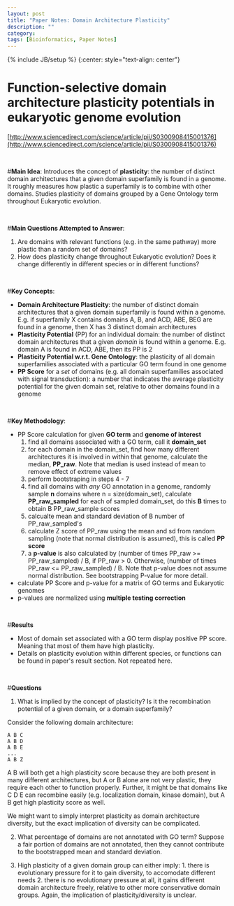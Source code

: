 ```yaml
---
layout: post
title: "Paper Notes: Domain Architecture Plasticity"
description: ""
category: 
tags: [Bioinformatics, Paper Notes]
---
```

{% include JB/setup %}
{:center: style="text-align: center"}

Function-selective domain architecture plasticity potentials in eukaryotic genome evolution
==========

[http://www.sciencedirect.com/science/article/pii/S0300908415001376](http://www.sciencedirect.com/science/article/pii/S0300908415001376)

<br>

#**Main Idea**: 
Introduces the concept of **plasticity**: the number of distinct domain architectures that a given domain superfamily is found in a genome. It roughly measures how plastic a superfamily is to combine with other domains. Studies plasticity of domains grouped by a Gene Ontology term throughout Eukaryotic evolution. 

<br>

#**Main Questions Attempted to Answer**:

1. Are domains with relevant functions (e.g. in the same pathway) more plastic than a random set of domains?
2. How does plasticity change throughout Eukaryotic evolution? Does it change differently in different species or in different functions?


<br>

#**Key Concepts**:

* **Domain Architecture Plasticity**: the number of distinct domain architectures that a given domain superfamily is found within a genome. E.g. if superfamily X contains domains A, B, and ACD, ABE, BEG are found in a genome, then X has 3 distinct domain architectures
* **Plasticity Potential** (PP) for an individual domain: the number of distinct domain architectures that a given _domain_ is found within a genome. E.g. domain A is found in ACD, ABE, then its PP is 2
* **Plasticity Potential w.r.t. Gene Ontology**: the plasticity of all domain superfamilies associated with a particular GO term found in one genome
* **PP Score** for a _set_ of domains (e.g. all domain superfamilies associated with signal transduction): a number that indicates the average plasticity potential for the given domain set, relative to other domains found in a genome

<br>

#**Key Methodology**:

* PP Score calculation for given **GO term** and **genome of interest**
    1. find all domains associated with a GO term, call it **domain_set**
    2. for each domain in the domain_set, find how many different architectures it is involved in within that genome, calculate the median, **PP_raw**. Note that median is used instead of mean to remove effect of extreme values
    3. perform bootstraping in steps 4 - 7
    4. find all domains with *any* GO annotation in a genome, randomly sample **n** domains where n = size(domain_set), calculate **PP_raw_sampled** for each of sampled domain_set, do this **B** times to obtain B PP_raw_sample scores
    5. calcualte mean and standard deviation of B number of PP_raw_sampled's 
    6. calculate Z score of PP_raw using the mean and sd from random sampling (note that normal distribution is assumed), this is called **PP score**
    7. a **p-value** is also calculated by (number of times PP_raw >= PP_raw_sampled) / B, if PP_raw > 0. Otherwise, (number of times PP_raw <= PP_raw_sampled) / B. Note that p-value does not assume normal distribution. See bootstrapping P-value for more detail. 
* calculate PP Score and p-value for a matrix of GO terms and Eukaryotic genomes
* p-values are normalized using **multiple testing correction**



<br>

#**Results**

- Most of domain set associated with a GO term display positive PP score. Meaning that most of them have high plasticity.
- Details on plasticity evolution within different species, or functions can be found in paper's result section. Not repeated here. 


<br>

#**Questions**
1. What is implied by the concept of plasticity? Is it the recombination potential of a given domain, or a domain superfamily?

Consider the following domain architecture: 

~~~
A B C 
A B D
A B E
...
A B Z
~~~

A B will both get a high plasticity score because they are both present in many different architectures, but A or B alone are not very plastic, they require each other to function properly. Further, it might be that domains like C D E can recombine easily (e.g. localization domain, kinase domain), but A B get high plasticity score as well. 

We might want to simply interpret plasticity as domain architecture diversity, but the exact implication of diversity can be complicated. 

2. What percentage of domains are not annotated with GO term? Suppose a fair portion of domains are not annotated, then they cannot contribute to the bootstrapped mean and standard deviation. 

3. High plasticity of a given domain group can either imply: 1. there is evolutionary pressure for it to gain diversity, to accomodate different needs 2. there is no evolutionary pressure at all, it gains different domain architecture freely, relative to other more conservative domain groups. Again, the implication of plasticity/diversity is unclear. 




